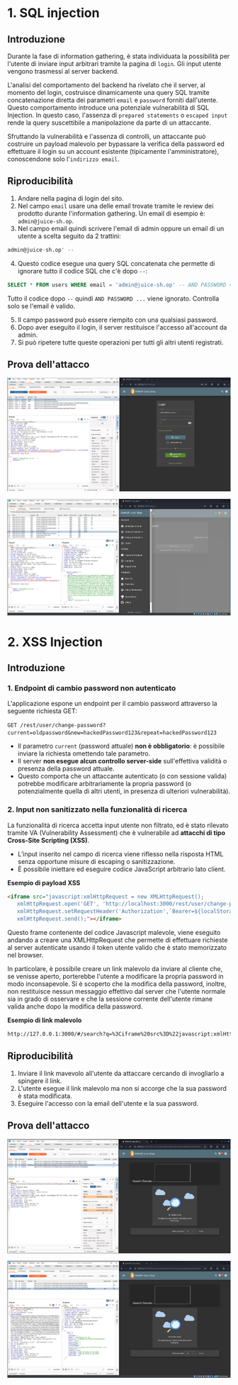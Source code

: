 # 1. SQL injection
## Introduzione
Durante la fase di information gathering, è stata individuata la possibilità per l'utente di inviare input arbitrari tramite la pagina di `login`. Gli input utente vengono trasmessi al server backend.

L'analisi del comportamento del backend ha rivelato che il server, al momento del login, costruisce dinamicamente una query SQL tramite concatenazione diretta dei parametri `email` e `password` forniti dall'utente. Questo comportamento introduce una potenziale vulnerabilità di SQL Injection. In questo caso, l'assenza di `prepared statements` o `escaped input` rende la query suscettibile a manipolazione da parte di un attaccante.

Sfruttando la vulnerabilità e l'assenza di controlli, un attaccante può costruire un payload malevolo per bypassare la verifica della password ed effettuare il login su un account esistente (tipicamente l'amministratore), conoscendone solo l'`indirizzo email`.

## Riproducibilità
1. Andare nella pagina di login del sito.
2. Nel campo `email` usare una delle email trovate tramite le review dei prodotto durante l'information gathering. Un email di esempio è: `admin@juice-sh.op`.
3. Nel campo email quindi scrivere l'email di admin oppure un email di un utente a scelta seguito da 2 trattini:
```sql
admin@juice-sh.op' --
```
4. Questo codice esegue una query SQL concatenata che permette di ignorare tutto il codice SQL che c'è dopo `--`:
```sql
SELECT * FROM users WHERE email = 'admin@juice-sh.op' -- AND PASSWORD = '' AND deletedAt IS NULL
```
Tutto il codice dopo `--` quindi `AND PASSWORD ...` viene ignorato. Controlla solo se l'email è valido.

5. Il campo password può essere riempito con una qualsiasi password. 
5. Dopo aver eseguito il login, il server restituisce l'accesso all'account da admin.
6. Si può ripetere tutte queste operazioni per tutti gli altri utenti registrati.

## Prova dell'attacco
![SQL injection login](../immagini/exploitation/sql_injection_login_request.png)

![SQL injection success](../immagini/exploitation/sql_injection_login_success.png)

# 2. XSS Injection
## Introduzione
### 1. Endpoint di cambio password non autenticato
L'applicazione espone un endpoint per il cambio password attraverso la seguente richiesta GET:

`GET /rest/user/change-password?current=oldpassword&new=hackedPassword123&repeat=hackedPassword123`

- Il parametro `current` (password attuale) **non è obbligatorio**: è possibile inviare la richiesta omettendo tale parametro.
- Il server **non esegue alcun controllo server-side** sull'effettiva validità o presenza della password attuale.
- Questo comporta che un attaccante autenticato (o con sessione valida) potrebbe modificare arbitrariamente la propria password (o potenzialmente quella di altri utenti, in presenza di ulteriori vulnerabilità).

### 2. Input non sanitizzato nella funzionalità di ricerca
La funzionalità di ricerca accetta input utente non filtrato, ed è stato rilevato tramite VA (Vulnerability Assessment) che è vulnerabile ad **attacchi di tipo Cross-Site Scripting (XSS)**.

- L’input inserito nel campo di ricerca viene riflesso nella risposta HTML senza opportune misure di escaping o sanitizzazione.
- È possibile iniettare ed eseguire codice JavaScript arbitrario lato client.

**Esempio di payload XSS**
```html
<iframe src="javascript:xmlHttpRequest = new XMLHttpRequest();
   xmlHttpRequest.open('GET', 'http://localhost:3000/rest/user/change-password?new=hackedPassword123&amp;repeat=hackedPassword123');
   xmlHttpRequest.setRequestHeader('Authorization',`Bearer=${localStorage.getItem('token')}`);
   xmlHttpRequest.send();"></iframe>
```

Questo frame contenente del codice Javascript malevole, viene eseguito andando a creare una XMLHttpRequest che permette di effettuare richieste al server autenticate usando il token utente valido che è stato memorizzato nel browser.

In particolare, è possibile creare un link malevolo da inviare al cliente che, se venisse aperto, porterebbe l'utente a modificare la propria password in modo inconsapevole. Si è scoperto che la modifica della password, inoltre, non restituisce nessun messaggio effettivo dal server che l'utente normale sia in grado di osservare e che la sessione corrente dell'utente rimane valida anche dopo la modifica della password.

**Esempio di link malevolo**
```html
http://127.0.0.1:3000/#/search?q=%3Ciframe%20src%3D%22javascript:xmlHttpRequest%20%3D%20new%20XMLHttpRequest();%20%20%20%20xmlHttpRequest.open('GET',%20'http:%2F%2Flocalhost:3000%2Frest%2Fuser%2Fchange-password%3Fnew%3DhackedPassword123%26amp;repeat%3DhackedPassword123');%20%20%20%20xmlHttpRequest.setRequestHeader('Authorization',%60Bearer%3D$%7BlocalStorage.getItem('token')%7D%60);%20%20%20%20xmlHttpRequest.send();%22%3E%3C%2Fiframe%3E
```

## Riproducibilità
1. Inviare il link mavevolo all'utente da attaccare cercando di invogliarlo a spingere il link.
2. L'utente esegue il link malevolo ma non si accorge che la sua password è stata modificata.
3. Eseguire l'accesso con la email dell'utente e la sua password.

## Prova dell'attacco
![Esecuzione del link con js script](../immagini/exploitation/xss_payload_attack.png)

![Esecuzione dello scripting con successo](../immagini/exploitation/xss_payload_attack_success.png)